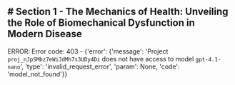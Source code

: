 ## # **Section 1 - The Mechanics of Health: Unveiling the Role of Biomechanical Dysfunction in Modern Disease**

ERROR: Error code: 403 - {'error': {'message': 'Project `proj_nJpSMbz7eWiJdMh7s3UDy4Di` does not have access to model `gpt-4.1-nano`', 'type': 'invalid_request_error', 'param': None, 'code': 'model_not_found'}}
